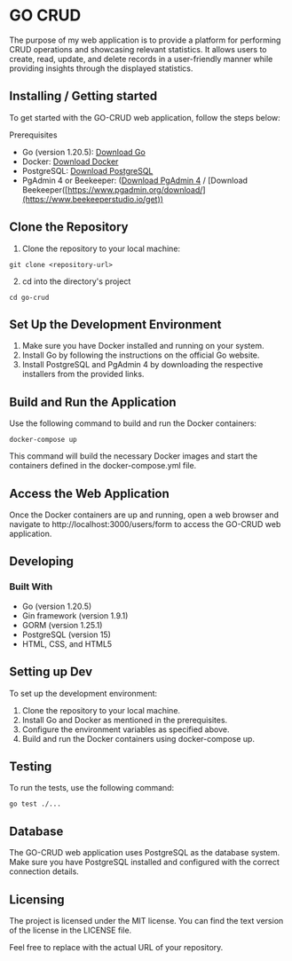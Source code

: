 

# GO CRUD
The purpose of my web application is to provide a platform for performing CRUD operations and showcasing relevant statistics.
It allows users to create, read, update, and delete records in a user-friendly manner while providing insights through the displayed statistics.

## Installing / Getting started
To get started with the GO-CRUD web application, follow the steps below:

Prerequisites
- Go (version 1.20.5): [Download Go](https://golang.org/dl/)
- Docker: [Download Docker](https://www.docker.com/)
- PostgreSQL: [Download PostgreSQL](https://www.postgresql.org/download/)
- PgAdmin 4 or Beekeeper:
([Download PgAdmin 4](https://www.pgadmin.org/download/) /
[Download Beekeeper([https://www.pgadmin.org/download/](https://www.beekeeperstudio.io/get)) 


                                       
## Clone the Repository
1. Clone the repository to your local machine:
```shell
git clone <repository-url>
```
2. cd into the directory's project
```shell
cd go-crud
```

## Set Up the Development Environment
1. Make sure you have Docker installed and running on your system.
2. Install Go by following the instructions on the official Go website.
3. Install PostgreSQL and PgAdmin 4 by downloading the respective installers from the provided links.

   
## Build and Run the Application
Use the following command to build and run the Docker containers:
```shell
docker-compose up
```
This command will build the necessary Docker images and start the containers defined in the docker-compose.yml file.

## Access the Web Application
Once the Docker containers are up and running,
open a web browser and navigate to http://localhost:3000/users/form to access the GO-CRUD web application.

## Developing

### Built With
- Go (version 1.20.5)
- Gin framework (version 1.9.1)
- GORM (version 1.25.1)
- PostgreSQL (version 15)
- HTML, CSS, and HTML5


## Setting up Dev
To set up the development environment:

1. Clone the repository to your local machine.
2. Install Go and Docker as mentioned in the prerequisites.
3. Configure the environment variables as specified above.
4. Build and run the Docker containers using docker-compose up.

## Testing
To run the tests, use the following command:
```shell
go test ./...
```
## Database
The GO-CRUD web application uses PostgreSQL as the database system.
Make sure you have PostgreSQL installed and configured with the correct connection details.

## Licensing
The project is licensed under the MIT license. You can find the text version of the license in the LICENSE file.

Feel free to replace <repository-url> with the actual URL of your repository.


